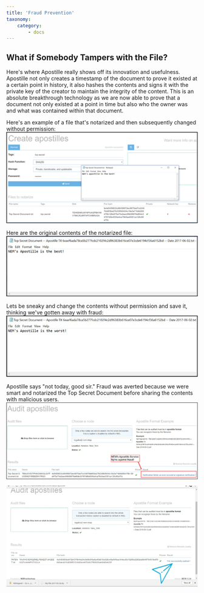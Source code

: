 ```yaml
---
title: 'Fraud Prevention'
taxonomy:
    category:
        - docs
---
```


## What if Somebody Tampers with the File?
Here's where Apostille really shows off its innovation and usefulness. Apostille not only creates a timestamp of the document to prove it existed at a certain point in history, it also hashes the contents and signs it with the private key of the creator to maintain the integrity of the content. This is an absolute breakthrough technology as we are now able to prove that a document not only existed at a point in time but also who the owner was and what was contained within that document.

Here's an example of a file that's notarized and then subsequently changed without permission: 
![](Fraud1.jpg)

Here are the original contents of the notarized file: 
![](Fraud2.jpg)

Lets be sneaky and change the contents without permission and save it, thinking we've gotten away with fraud:
![](Fraud3.jpg)

Apostille says "not today, good sir." Fraud was averted because we were smart and notarized the Top Secret Document before sharing the contents with malicious users. 
![](Fraud4.jpg)


![](Fraud5.jpg)